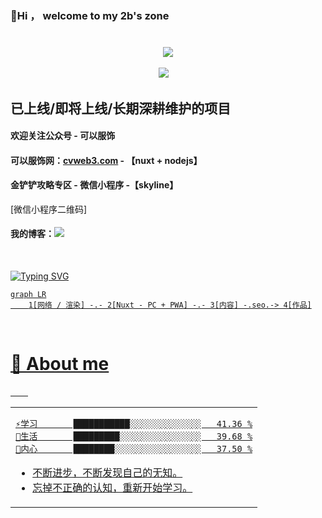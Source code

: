 ### 👋Hi ， welcome to my 2b's zone
<h1 align="center">
</a>
</h1>

<div align="center">
<img order-radius="100px" src="https://npm.elemecdn.com/anzhiyu-assets/image/common/github-info/Knock-Code.gif"/></div>
<br>
<div align="center">
  <a href="https://p8d.gitee.io/zone"><img src="https://img.shields.io/badge/pany-个人博客-blue"></a>&emsp;
<!--   <a href="https://twitter.com/anzhiyu_c"><img src="https://img.shields.io/badge/twitter-%E6%8E%A8%E7%89%B9-blue"></a>&emsp;
  <a href="https://www.youtube.com/channel/UC1zFQPt_DccDr0pn60jzoQQ"><img src="https://img.shields.io/badge/youtube-%E6%B2%B9%E7%AE%A1-c32136"></a>&emsp;
  <a href="https://blog.csdn.net/CZW2268025923?spm=1010.2135.3001.5343"><img src="https://img.shields.io/badge/CSDN-%E5%8D%9A%E5%AE%A2-c32136"></a>&emsp;
  <a href="https://space.bilibili.com/372204786"><img src="https://img.shields.io/badge/bilibili-B%E7%AB%99-ff69b4"></a>&emsp;
  <a href="https://www.zhihu.com/people/xi-gua-pi-pi-60"><img src="https://img.shields.io/badge/zhihu-%E7%9F%A5%E4%B9%8E-blue"></a>&emsp; -->
</div>

    
## 已上线/即将上线/长期深耕维护的项目
#### 欢迎关注公众号 - 可以服饰
#### 可以服饰网：<a href="https://www.cvweb3.com">cvweb3.com</a> - 【nuxt + nodejs】
#### 金铲铲攻略专区 - 微信小程序 -【skyline】
[微信小程序二维码]
#### 我的博客：<a href="https://p8d.gitee.io/zone"><img src="https://img.shields.io/badge/pany-个人博客-blue"></a>&emsp;
</br>

<a href="https://pany.netlify.app"><img src="https://readme-typing-svg.herokuapp.com?font=Fira+Code&weight=600&size=30&duration=1000&pause=1000&color=000000&background=A75EFF00&vCenter=true&width=1024&lines=console.log('现状：先沉淀一下')" alt="Typing SVG" />
</br>
```mermaid
graph LR
    1[网络 / 渲染] -.- 2[Nuxt - PC + PWA] -.- 3[内容] -.seo.-> 4[作品]
```
</br>

# 🙋 About me

&emsp;&emsp;


<table align="center">
<tr>
<td valign="top">

<!--START_SECTION:waka-->

```
⚡学习       ███████████░░░░░░░░░░░░░░   41.36 %
🙋生活       █████████░░░░░░░░░░░░░░░░   39.68 %
🧠内心       ████████░░░░░░░░░░░░░░░░░   37.50 %
```

- 不断进步，不断发现自己的无知。
- 忘掉不正确的认知，重新开始学习。


<!--END_SECTION:waka-->

</tr>
</table>
